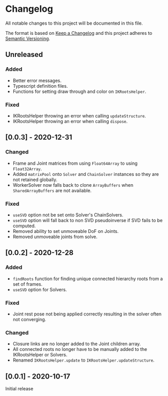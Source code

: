 # Changelog
All notable changes to this project will be documented in this file.

The format is based on [Keep a Changelog](http://keepachangelog.com/en/1.0.0/)
and this project adheres to [Semantic Versioning](http://semver.org/spec/v2.0.0.html).

## Unreleased
### Added

- Better error messages.
- Typescript definition files.
- Functions for setting draw through and color on `IKRootsHelper`.

### Fixed

- IKRootsHelper throwing an error when calling `updateStructure`.
- IKRootsHelper throwing an error when calling `dispose`.

## [0.0.3] - 2020-12-31
### Changed

- Frame and Joint matrices from using `Float64Array` to using `Float32Array`.
- Added `matrixPool` onto `Solver` and `ChainSolver` instances so they are not retained globally.
- WorkerSolver now falls back to clone `ArrayBuffers` when `SharedArrayBuffers` are not available.

### Fixed

- `useSVD` option not be set onto Solver's ChainSolvers.
- `useSVD` option will fall back to non SVD pseudoinverse if SVD fails to be computed.
- Removed ability to set unmoveable DoF on Joints.
- Removed unmoveable joints from solve.

## [0.0.2] - 2020-12-28
### Added

- `findRoots` function for finding unique connected hierarchy roots from a set of frames.
- `useSVD` option for Solvers.

### Fixed

- Joint rest pose not being applied correctly resulting in the solver often not converging.

### Changed

- Closure links are no longer added to the Joint children array.
- All connected roots no longer have to be manually added to the IKRootsHelper or Solvers.
- Renamed `IKRootsHelper.update` to `IKRootsHelper.updateStructure`.

## [0.0.1] - 2020-10-17

Initial release
